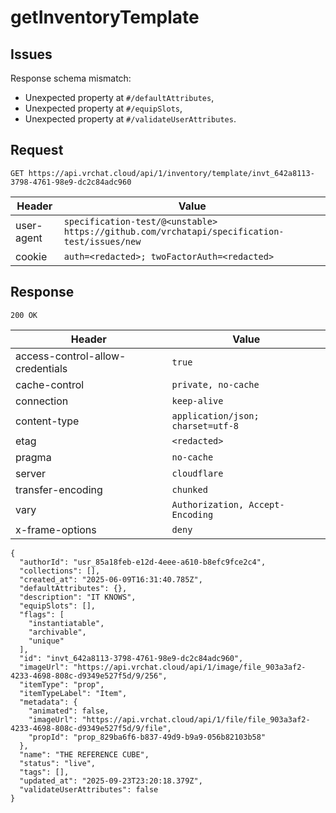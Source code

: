 # getInventoryTemplate

## Issues
Response schema mismatch:
* Unexpected property at ``#/defaultAttributes``,
* Unexpected property at ``#/equipSlots``,
* Unexpected property at ``#/validateUserAttributes``.
## Request
`GET https://api.vrchat.cloud/api/1/inventory/template/invt_642a8113-3798-4761-98e9-dc2c84adc960`

| Header | Value |
| ------ | ----- |
| user-agent | `specification-test/@<unstable> https://github.com/vrchatapi/specification-test/issues/new` |
| cookie | `auth=<redacted>; twoFactorAuth=<redacted>` |


## Response
`200 OK`

| Header | Value |
| ------ | ----- |
| access-control-allow-credentials | `true` |
| cache-control | `private, no-cache` |
| connection | `keep-alive` |
| content-type | `application/json; charset=utf-8` |
| etag | `<redacted>` |
| pragma | `no-cache` |
| server | `cloudflare` |
| transfer-encoding | `chunked` |
| vary | `Authorization, Accept-Encoding` |
| x-frame-options | `deny` |

```jsonc
{
  "authorId": "usr_85a18feb-e12d-4eee-a610-b8efc9fce2c4",
  "collections": [],
  "created_at": "2025-06-09T16:31:40.785Z",
  "defaultAttributes": {},
  "description": "IT KNOWS",
  "equipSlots": [],
  "flags": [
    "instantiatable",
    "archivable",
    "unique"
  ],
  "id": "invt_642a8113-3798-4761-98e9-dc2c84adc960",
  "imageUrl": "https://api.vrchat.cloud/api/1/image/file_903a3af2-4233-4698-808c-d9349e527f5d/9/256",
  "itemType": "prop",
  "itemTypeLabel": "Item",
  "metadata": {
    "animated": false,
    "imageUrl": "https://api.vrchat.cloud/api/1/file/file_903a3af2-4233-4698-808c-d9349e527f5d/9/file",
    "propId": "prop_829ba6f6-b837-49d9-b9a9-056b82103b58"
  },
  "name": "THE REFERENCE CUBE",
  "status": "live",
  "tags": [],
  "updated_at": "2025-09-23T23:20:18.379Z",
  "validateUserAttributes": false
}
```
